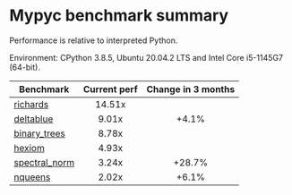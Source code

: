 # Mypyc benchmark summary

Performance is relative to interpreted Python.

Environment: CPython 3.8.5, Ubuntu 20.04.2 LTS and Intel Core i5-1145G7 (64-bit).

| Benchmark | Current perf | Change in 3 months |
| --- | :---: | :---: |
| [richards](benchmarks/richards.md) | 14.51x |  |
| [deltablue](benchmarks/deltablue.md) | 9.01x | +4.1% |
| [binary_trees](benchmarks/binary_trees.md) | 8.78x |  |
| [hexiom](benchmarks/hexiom.md) | 4.93x |  |
| [spectral_norm](benchmarks/spectral_norm.md) | 3.24x | +28.7% |
| [nqueens](benchmarks/nqueens.md) | 2.02x | +6.1% |
